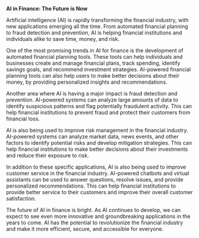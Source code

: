 **AI in Finance: The Future is Now**

Artificial intelligence (AI) is rapidly transforming the financial industry, with new applications emerging all the time. From automated financial planning to fraud detection and prevention, AI is helping financial institutions and individuals alike to save time, money, and risk.

One of the most promising trends in AI for finance is the development of automated financial planning tools. These tools can help individuals and businesses create and manage financial plans, track spending, identify savings goals, and recommend investment strategies. AI-powered financial planning tools can also help users to make better decisions about their money, by providing personalized insights and recommendations.

Another area where AI is having a major impact is fraud detection and prevention. AI-powered systems can analyze large amounts of data to identify suspicious patterns and flag potentially fraudulent activity. This can help financial institutions to prevent fraud and protect their customers from financial loss.

AI is also being used to improve risk management in the financial industry. AI-powered systems can analyze market data, news events, and other factors to identify potential risks and develop mitigation strategies. This can help financial institutions to make better decisions about their investments and reduce their exposure to risk.

In addition to these specific applications, AI is also being used to improve customer service in the financial industry. AI-powered chatbots and virtual assistants can be used to answer questions, resolve issues, and provide personalized recommendations. This can help financial institutions to provide better service to their customers and improve their overall customer satisfaction.

The future of AI in finance is bright. As AI continues to develop, we can expect to see even more innovative and groundbreaking applications in the years to come. AI has the potential to revolutionize the financial industry and make it more efficient, secure, and accessible for everyone.